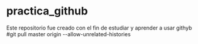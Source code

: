 # practica_github
Este repositorio fue creado con el fin de estudiar y aprender a usar githyb
#git pull master origin --allow-unrelated-histories
